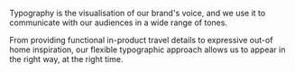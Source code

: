 Typography is the visualisation of our brand's voice, and we use it to communicate with our audiences in a wide range of tones.

From providing functional in-product travel details to expressive out-of home inspiration, our flexible typographic approach allows us to appear in the right way, at the right time.
